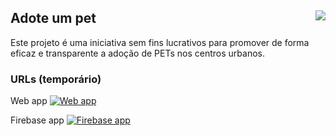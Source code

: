 ## Adote um pet <img align="right" src="https://travis-ci.org/gleisonbs/adote-um-pet.svg?branch=master">

Este projeto é uma iniciativa sem fins lucrativos para promover de forma eficaz e transparente a adoção de PETs nos centros urbanos.

### URLs (temporário)

Web app
[![Web app](https://img.shields.io/website-up-down-green-red/http/shields.io.svg)](https://adote-um-pet-df1b0.web.app/)

Firebase app
[![Firebase app](https://img.shields.io/website-up-down-green-red/http/shields.io.svg)](https://adote-um-pet-df1b0.firebaseapp.com/)

